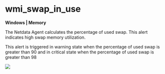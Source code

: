 # wmi_swap_in_use

**Windows | Memory**

The Netdata Agent calculates the percentage of used swap. This alert indicates high swap memory utilization.

This alert is triggered in warning state when the percentage of used swap is greater than 90 and in critical state when
the percentage of used swap is greater than 98

![](https://drive.google.com/uc?export=view&id=1elXR92OQn3sWVGXUCjpGi-NwcLNYE24g)